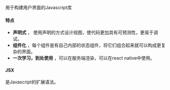 用于构建用户界面的Javascript库



#### 特点

* **声明式** ， 使用声明的方式设计视图，使代码更加具有可预测性，更易于调试。
* **组件化** ，每个组件是有自己内部的状态组件，将它们组合起来就可以构成更复杂的界面。
* **一次学习，到处使用** ，可以在服务端渲染，可以在react native中使用。



#### JSX

是Javascript的扩展语法。